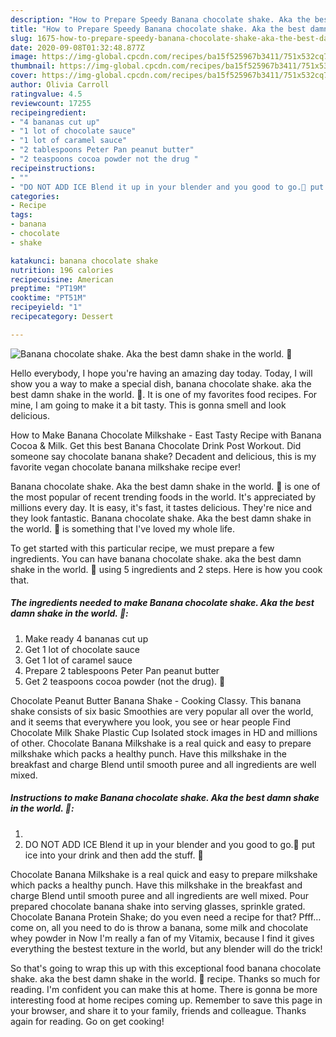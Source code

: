 ```yaml
---
description: "How to Prepare Speedy Banana chocolate shake. Aka the best damn shake in the world. 🙂"
title: "How to Prepare Speedy Banana chocolate shake. Aka the best damn shake in the world. 🙂"
slug: 1675-how-to-prepare-speedy-banana-chocolate-shake-aka-the-best-damn-shake-in-the-world
date: 2020-09-08T01:32:48.877Z
image: https://img-global.cpcdn.com/recipes/ba15f525967b3411/751x532cq70/banana-chocolate-shake-aka-the-best-damn-shake-in-the-world-🙂-recipe-main-photo.jpg
thumbnail: https://img-global.cpcdn.com/recipes/ba15f525967b3411/751x532cq70/banana-chocolate-shake-aka-the-best-damn-shake-in-the-world-🙂-recipe-main-photo.jpg
cover: https://img-global.cpcdn.com/recipes/ba15f525967b3411/751x532cq70/banana-chocolate-shake-aka-the-best-damn-shake-in-the-world-🙂-recipe-main-photo.jpg
author: Olivia Carroll
ratingvalue: 4.5
reviewcount: 17255
recipeingredient:
- "4 bananas cut up"
- "1 lot of chocolate sauce"
- "1 lot of caramel sauce"
- "2 tablespoons Peter Pan peanut butter"
- "2 teaspoons cocoa powder not the drug "
recipeinstructions:
- ""
- "DO NOT ADD ICE Blend it up in your blender and you good to go.🙂 put ice into your drink and then add the stuff. 🙂"
categories:
- Recipe
tags:
- banana
- chocolate
- shake

katakunci: banana chocolate shake 
nutrition: 196 calories
recipecuisine: American
preptime: "PT19M"
cooktime: "PT51M"
recipeyield: "1"
recipecategory: Dessert

---
```



![Banana chocolate shake. Aka the best damn shake in the world. 🙂](https://img-global.cpcdn.com/recipes/ba15f525967b3411/751x532cq70/banana-chocolate-shake-aka-the-best-damn-shake-in-the-world-🙂-recipe-main-photo.jpg)

Hello everybody, I hope you're having an amazing day today. Today, I will show you a way to make a special dish, banana chocolate shake. aka the best damn shake in the world. 🙂. It is one of my favorites food recipes. For mine, I am going to make it a bit tasty. This is gonna smell and look delicious.

How to Make Banana Chocolate Milkshake - East Tasty Recipe with Banana Cocoa &amp; Milk. Get this best Banana Chocolate Drink Post Workout. Did someone say chocolate banana shake? Decadent and delicious, this is my favorite vegan chocolate banana milkshake recipe ever!

Banana chocolate shake. Aka the best damn shake in the world. 🙂 is one of the most popular of recent trending foods in the world. It's appreciated by millions every day. It is easy, it's fast, it tastes delicious. They're nice and they look fantastic. Banana chocolate shake. Aka the best damn shake in the world. 🙂 is something that I've loved my whole life.


To get started with this particular recipe, we must prepare a few ingredients. You can have banana chocolate shake. aka the best damn shake in the world. 🙂 using 5 ingredients and 2 steps. Here is how you cook that.

<!--inarticleads1-->

##### The ingredients needed to make Banana chocolate shake. Aka the best damn shake in the world. 🙂:

1. Make ready 4 bananas cut up
1. Get 1 lot of chocolate sauce
1. Get 1 lot of caramel sauce
1. Prepare 2 tablespoons Peter Pan peanut butter
1. Get 2 teaspoons cocoa powder (not the drug). 🙂


Chocolate Peanut Butter Banana Shake - Cooking Classy. This banana shake consists of six basic Smoothies are very popular all over the world, and it seems that everywhere you look, you see or hear people Find Chocolate Milk Shake Plastic Cup Isolated stock images in HD and millions of other. Chocolate Banana Milkshake is a real quick and easy to prepare milkshake which packs a healthy punch. Have this milkshake in the breakfast and charge Blend until smooth puree and all ingredients are well mixed. 

<!--inarticleads2-->

##### Instructions to make Banana chocolate shake. Aka the best damn shake in the world. 🙂:

1. 
1. DO NOT ADD ICE Blend it up in your blender and you good to go.🙂 put ice into your drink and then add the stuff. 🙂


Chocolate Banana Milkshake is a real quick and easy to prepare milkshake which packs a healthy punch. Have this milkshake in the breakfast and charge Blend until smooth puree and all ingredients are well mixed. Pour prepared chocolate banana shake into serving glasses, sprinkle grated. Chocolate Banana Protein Shake; do you even need a recipe for that? Pfff… come on, all you need to do is throw a banana, some milk and chocolate whey powder in Now I&#39;m really a fan of my Vitamix, because I find it gives everything the bestest texture in the world, but any blender will do the trick! 

So that's going to wrap this up with this exceptional food banana chocolate shake. aka the best damn shake in the world. 🙂 recipe. Thanks so much for reading. I'm confident you can make this at home. There is gonna be more interesting food at home recipes coming up. Remember to save this page in your browser, and share it to your family, friends and colleague. Thanks again for reading. Go on get cooking!
